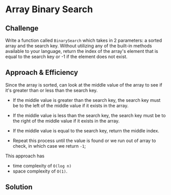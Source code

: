 # Array Binary Search

## Challenge

Write a function called `BinarySearch` which takes in 2 parameters: a sorted array and the search key. Without utilizing any of the built-in methods available to your language, return the index of the array's element that is equal to the search key or -1 if the element does not exist.

## Approach & Efficiency

Since the array is sorted, can look at the middle value of the array to see if it's greater than or less than the search key.

- If the middle value is greater than the search key, the search key must be to the left of the middle value if it exists in the array.

- If the middle value is less than the search key, the search key must be to the right of the middle value if it exists in the array.

- If the middle value is equal to the search key, return the middle index.

- Repeat this process until the value is found or we run out of array to check, in which case we return `-1`;

This approach has

- time complexity of `O(log n)`
- space complexity of `O(1)`.

## Solution

```

```
